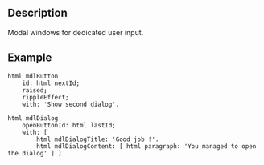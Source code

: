 Description
--------------------

Modal windows for dedicated user input.

Example
--------------------

	html mdlButton
		id: html nextId;
		raised;
		rippleEffect;
		with: 'Show second dialog'.
		
	html mdlDialog
		openButtonId: html lastId;
		with: [ 
			html mdlDialogTitle: 'Good job !'.
			html mdlDialogContent: [ html paragraph: 'You managed to open the dialog' ] ]